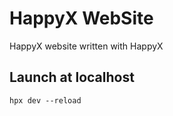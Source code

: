 # HappyX WebSite

HappyX website written with HappyX


## Launch at localhost

```shell
hpx dev --reload
```
